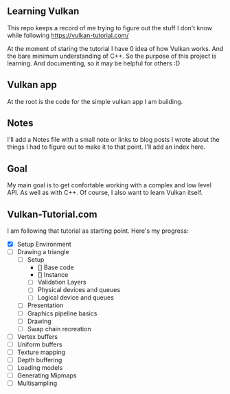 ## Learning Vulkan

This repo keeps a record of me trying to figure out the stuff I don't know while
following https://vulkan-tutorial.com/

At the moment of staring the tutorial I have 0 idea of how Vulkan works. And the
bare minimum understanding of C++. So the purpose of this project is learning.
And documenting, so it may be helpful for others :D

## Vulkan app

At the root is the code for the simple vulkan app I am building.

## Notes

I'll add a Notes file with a small note or links to blog posts I wrote about the
things I had to figure out to make it to that point. I'll add an index here.

## Goal

My main goal is to get confortable working with a complex and low level API. As
well as with C++. Of course, I also want to learn Vulkan itself.

## Vulkan-Tutorial.com

I am following that tutorial as starting point. Here's my progress:

- [x] Setup Environment
- [ ] Drawing a triangle
  - [ ] Setup
    - [] Base code
    - [] Instance
    - [ ] Validation Layers
    - [ ] Physical devices and queues
    - [ ] Logical device and queues
  - [ ] Presentation
  - [ ] Graphics pipeline basics
  - [ ] Drawing
  - [ ] Swap chain recreation
- [ ] Vertex buffers
- [ ] Uniform buffers
- [ ] Texture mapping
- [ ] Depth buffering
- [ ] Loading models
- [ ] Generating Mipmaps
- [ ] Multisampling
